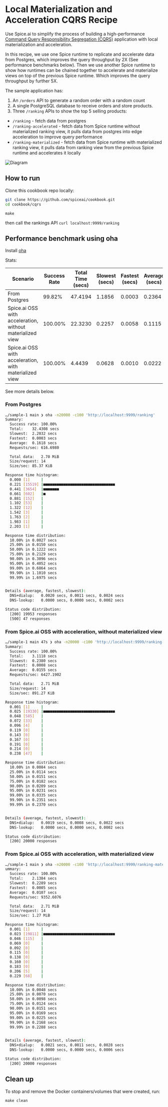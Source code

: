 # Local Materialization and Acceleration CQRS Recipe

Use Spice.ai to simplify the process of building a high-performance [Command Query Responsibility Segregation (CQRS)](https://microservices.io/patterns/data/cqrs.html) application with local materialization and acceleration.

In this recipe, we use one Spice runtime to replicate and accelerate data from Postgres, which improves the query throughput by 2X (See performance benchmarks below).
Then we use another Spice runtime to show how runtimes can be chained together to accelerate and materialize views on top of the previous Spice runtime. Which improves the query throughput by further 5X.

The sample application has:

1. An `/orders` API to generate a random order with a random count
2. A single PostgreSQL database to receive orders and store products.
3. Three `/ranking` APIs to show the top 5 selling products:

- `/ranking` - fetch data from postgres
- `/ranking-accelerated` - fetch data from Spice runtime without materialized ranking view, it pulls data from postgres into edge acceleration to improve query performance
- `/ranking-materialized` - fetch data from Spice runtime with materialized ranking view, it pulls data from ranking view from the previous Spice runtime and accelerates it locally

![Diagram](./diagram.png)

## How to run

Clone this cookbook repo locally:

```bash
git clone https://github.com/spiceai/cookbook.git
cd cookbook/cqrs
```

`make`

then call the rankings API
`curl localhost:9999/ranking`

## Performance benchmark using oha

Install [oha](https://docs.rs/crate/oha/latest)

Stats:

| Scenario                                                  | Success Rate   | Total Time (secs)   | Slowest (secs)    | Fastest (secs)    | Average (secs)    | Requests/sec    | Total Data   | Size/request    | Size/sec   |
| ----------                                                | -------------- | ------------------- | ----------------- | ----------------- | ----------------- | --------------- | ------------ | --------------- | ---------- |
| From Postgres                                             | 99.82%         | 47.4194             | 1.1856            | 0.0003            | 0.2364            | 421.7687        | 2.70 MiB     | 14              | 58.41 KiB  |
| Spice.ai OSS with acceleration, without materialized view | 100.00%        | 22.3230             | 0.2257            | 0.0058            | 0.1115            | 895.9356        | 2.71 MiB     | 14              | 124.24 KiB |
| Spice.ai OSS with acceleration, with materialized view    | 100.00%        | 4.4439              | 0.0628            | 0.0010            | 0.0222            | 4500.5780       | 2.71 MiB     | 14              | 624.10 KiB |

See more details below.

### From Postgres

```bash
…/sample-1 main ❯ oha -n20000 -c100 'http://localhost:9999/ranking'
Summary:
  Success rate:	100.00%
  Total:	32.4308 secs
  Slowest:	2.2032 secs
  Fastest:	0.0003 secs
  Average:	0.1618 secs
  Requests/sec:	616.6980

  Total data:	2.70 MiB
  Size/request:	14
  Size/sec:	85.37 KiB

Response time histogram:
  0.000 [1]     |
  0.221 [15519] |■■■■■■■■■■■■■■■■■■■■■■■■■■■■■■■■
  0.441 [3654]  |■■■■■■■
  0.661 [602]   |■
  0.881 [152]   |
  1.102 [53]    |
  1.322 [12]    |
  1.542 [3]     |
  1.763 [2]     |
  1.983 [1]     |
  2.203 [1]     |

Response time distribution:
  10.00% in 0.0027 secs
  25.00% in 0.0150 secs
  50.00% in 0.1222 secs
  75.00% in 0.2129 secs
  90.00% in 0.3096 secs
  95.00% in 0.4052 secs
  99.00% in 0.6864 secs
  99.90% in 1.1010 secs
  99.99% in 1.6975 secs


Details (average, fastest, slowest):
  DNS+dialup:	0.0020 secs, 0.0011 secs, 0.0024 secs
  DNS-lookup:	0.0000 secs, 0.0000 secs, 0.0002 secs

Status code distribution:
  [200] 19953 responses
  [500] 47 responses
```

### From Spice.ai OSS with acceleration, without materialized view

```bash
…/sample-1 main 47s ❯ oha -n20000 -c100 'http://localhost:9999/ranking-accelerated'
Summary:
  Success rate:	100.00%
  Total:	3.1118 secs
  Slowest:	0.2380 secs
  Fastest:	0.0008 secs
  Average:	0.0155 secs
  Requests/sec:	6427.1902

  Total data:	2.71 MiB
  Size/request:	14
  Size/sec:	891.27 KiB

Response time histogram:
  0.001 [1]     |
  0.025 [19330] |■■■■■■■■■■■■■■■■■■■■■■■■■■■■■■■■
  0.048 [585]   |
  0.072 [33]    |
  0.096 [4]     |
  0.119 [0]     |
  0.143 [0]     |
  0.167 [0]     |
  0.191 [0]     |
  0.214 [0]     |
  0.238 [47]    |

Response time distribution:
  10.00% in 0.0084 secs
  25.00% in 0.0114 secs
  50.00% in 0.0151 secs
  75.00% in 0.0182 secs
  90.00% in 0.0209 secs
  95.00% in 0.0231 secs
  99.00% in 0.0335 secs
  99.90% in 0.2351 secs
  99.99% in 0.2370 secs


Details (average, fastest, slowest):
  DNS+dialup:	0.0019 secs, 0.0008 secs, 0.0022 secs
  DNS-lookup:	0.0000 secs, 0.0000 secs, 0.0002 secs

Status code distribution:
  [200] 20000 responses
```

### From Spice.ai OSS with acceleration, with materialized view

```bash
…/sample-1 main ❯ oha -n20000 -c100 'http://localhost:9999/ranking-materialized'
ummary:
  Success rate:	100.00%
  Total:	2.1384 secs
  Slowest:	0.2289 secs
  Fastest:	0.0005 secs
  Average:	0.0107 secs
  Requests/sec:	9352.6076

  Total data:	2.71 MiB
  Size/request:	14
  Size/sec:	1.27 MiB

Response time histogram:
  0.001 [1]     |
  0.023 [19811] |■■■■■■■■■■■■■■■■■■■■■■■■■■■■■■■■
  0.046 [115]   |
  0.069 [0]     |
  0.092 [0]     |
  0.115 [0]     |
  0.138 [0]     |
  0.160 [0]     |
  0.183 [0]     |
  0.206 [5]     |
  0.229 [68]    |

Response time distribution:
  10.00% in 0.0048 secs
  25.00% in 0.0070 secs
  50.00% in 0.0098 secs
  75.00% in 0.0124 secs
  90.00% in 0.0151 secs
  95.00% in 0.0169 secs
  99.00% in 0.0225 secs
  99.90% in 0.2168 secs
  99.99% in 0.2288 secs


Details (average, fastest, slowest):
  DNS+dialup:	0.0021 secs, 0.0011 secs, 0.0028 secs
  DNS-lookup:	0.0000 secs, 0.0000 secs, 0.0006 secs

Status code distribution:
  [200] 20000 responses
```

## Clean up

To stop and remove the Docker containers/volumes that were created, run:

`make clean`
